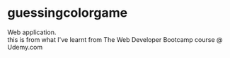 # guessingcolorgame
Web application.<br />
this is from what I've learnt from The Web Developer Bootcamp course @ Udemy.com <br />
